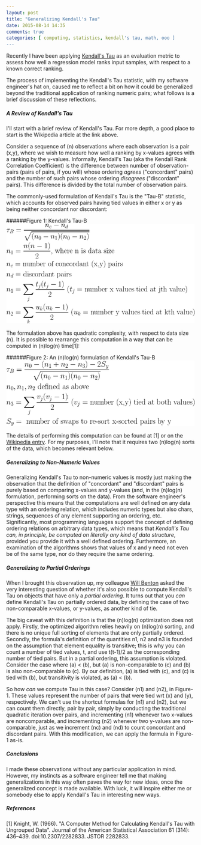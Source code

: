 ```yaml
---
layout: post
title: "Generalizing Kendall's Tau"
date: 2015-08-14 14:35
comments: true
categories: [ computing, statistics, kendall's tau, math, ooo ]
---
```

Recently I have been applying [Kendall's Tau](https://en.wikipedia.org/wiki/Kendall_rank_correlation_coefficient) as an evaluation metric to assess how well a regression model ranks input samples, with respect to a known correct ranking.

The process of implementing the Kendall's Tau statistic, with my software engineer's hat on, caused me to reflect a bit on how it could be generalized beyond the traditional application of ranking numeric pairs; what follows is a brief discussion of these reflections.

##### A Review of Kendall's Tau
I'll start with a brief review of Kendall's Tau.  For more depth, a good place to start is the Wikipedia article at the link above.

Consider a sequence of (n) observations where each observation is a pair (x,y), where we wish to measure how well a ranking by x-values agrees with a ranking by the y-values.  Informally, Kendall's Tau (aka the Kendall Rank Correlation Coefficient) is the difference between number of observation-pairs (pairs of pairs, if you will) whose ordering _agrees_ ("concordant" pairs) and the number of such pairs whose ordering _disagrees_ ("discordant" pairs).  This difference is divided by the total number of observation pairs.

The commonly-used formulation of Kendall's Tau is the "Tau-B" statistic, which accounts for observed pairs having tied values in either x or y as being neither concordant nor discordant:

######Figure 1: Kendall's Tau-B
![Kendall's Tau](/assets/images/kendalls_tau/figure_1.png "Kendall's Tau")

The formulation above has quadratic complexity, with respect to data size (n).  It is possible to rearrange this computation in a way that can be computed in (n)log(n) time[1]:

######Figure 2: An (n)log(n) formulation of Kendall's Tau-B
![Kendall's Tau](/assets/images/kendalls_tau/figure_2.png "Kendall's Tau")

The details of performing this computation can be found at [1] or on the [Wikipedia entry](https://en.wikipedia.org/wiki/Kendall_rank_correlation_coefficient#Algorithms).  For my purposes, I'll note that it requires two (n)log(n) sorts of the data, which becomes relevant below.

##### Generalizing to Non-Numeric Values
Generalizing Kendall's Tau to non-numeric values is mostly just making the observation that the definition of "concordant" and "discordant" pairs is purely based on comparing x-values and y-values (and, in the (n)log(n) formulation, performing sorts on the data).  From the software engineer's perspective this means that the computations are well defined on any data type with an ordering relation, which includes numeric types but also chars, strings, sequences of any element supporting an ordering, etc.  Significantly, most programming languages support the concept of defining ordering relations on arbitrary data types, which means that _*Kendall's Tau can, in principle, be computed on literally any kind of data structure*_, provided you provide it with a well defined ordering.  Furthermore, an examination of the algorithms shows that values of x and y need not even be of the same type, nor do they require the same ordering.

##### Generalizing to Partial Orderings
When I brought this observation up, my colleague [Will Benton](http://chapeau.freevariable.com/) asked the very interesting question of whether it's also possible to compute Kendall's Tau on objects that have only a _partial ordering_.  It turns out that you _*can*_ define Kendall's Tau on partially ordered data, by defining the case of two non-comparable x-values, or y-values, as another kind of tie.

The big caveat with this definition is that the (n)log(n) optimization does not apply.  Firstly, the optimized algorithm relies heavily on (n)log(n) sorting, and there is no unique full sorting of elements that are only partially ordered.  Secondly, the formula's definition of the quantities n1, n2 and n3 is founded on the assumption that element equality is transitive; this is why you can count a number of tied values, t, and use t(t-1)/2 as the corresponding number of tied pairs.  But in a partial ordering, this assumption is violated. Consider the case where (a) < (b), but (a) is non-comparable to (c) and (b) is also non-comparable to (c).  By our definition, (a) is tied with (c), and (c) is tied with (b), but transitivity is violated, as (a) < (b).

So how _can_ we compute Tau in this case?  Consider (n1) and (n2), in Figure-1.  These values represent the number of pairs that were tied wrt (x) and (y), respectively.  We can't use the shortcut formulas for (n1) and (n2), but we can count them directly, pair by pair, simply by conducting the traditional quadratic iteration over pairs, and incrementing (n1) whenever two x-values are noncomparable, and incrementing (n2) whenever two y-values are non-comparable, just as we increment (nc) and (nd) to count concordant and discordant pairs.  With this modification, we can apply the formula in Figure-1 as-is.

##### Conclusions
I made these observations without any particular application in mind. However, my instincts as a software engineer tell me that making generalizations in this way often paves the way for new ideas, once the generalized concept is made available.  With luck, it will inspire either me or somebody else to apply Kendall's Tau in interesting new ways.

##### References
[1] Knight, W. (1966). "A Computer Method for Calculating Kendall's Tau with Ungrouped Data". Journal of the American Statistical Association 61 (314): 436–439. doi:10.2307/2282833. JSTOR 2282833.
